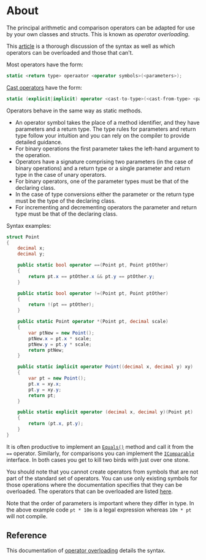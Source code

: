 # About

The principal arithmetic and comparison operators can be adapted for use by your own classes and structs. This is known as _operator overloading_.

This [article][operator-overloading] is a thorough discussion of the syntax as well as which operators can be overloaded and those that can't.

Most operators have the form:

```csharp
static <return type> operaator <operator symbols>(<parameters>);
```

[Cast operators][ud-conversion-operators] have the form:

```csharp
static (explicit|implicit) operator <cast-to-type>(<cast-from-type> <parameter name>);
```

Operators behave in the same way as static methods.

- An operator symbol takes the place of a method identifier, and they have parameters and a return type. The type rules for parameters and return type follow your intuition and you can rely on the compiler to provide detailed guidance.
- For binary operations the first parameter takes the left-hand argument to the operation.
- Operators have a signature comprising two parameters (in the case of binary operations) and a return type or a single parameter and return type in the case of unary operators.
- For binary operators, one of the parameter types must be that of the declaring class.
- In the case of type conversions either the parameter or the return type must be the type of the declaring class.
- For incrementing and decrementing operators the parameter and return type must be that of the declaring class.

Syntax examples:

```csharp
struct Point
{
    decimal x;
    decimal y;

    public static bool operator ==(Point pt, Point ptOther)
    {
        return pt.x == ptOther.x && pt.y == ptOther.y;
    }

    public static bool operator !=(Point pt, Point ptOther)
    {
        return !(pt == ptOther);
    }

    public static Point operator *(Point pt, decimal scale)
    {
        var ptNew = new Point();
        ptNew.x = pt.x * scale;
        ptNew.y = pt.y * scale;
        return ptNew;
    }

    public static implicit operator Point((decimal x, decimal y) xy)
    {
        var pt = new Point();
        pt.x = xy.x;
        pt.y = xy.y;
        return pt;
    }

    public static explicit operator (decimal x, decimal y)(Point pt)
    {
        return (pt.x, pt.y);
    }
}
```

It is often productive to implement an [`Equals()`][equals] method and call it from the `==` operator. Similarly, for comparisons you can implement the [`IComparable`][icomparable] interface. In both cases you get to kill two birds with just over one stone.

You should note that you cannot create operators from symbols that are not part of the standard set of operators. You can use only existing symbols for those operations where the documentation specifies that they can be overloaded. The operators that can be overloaded are listed [here][overloadable-operators].

Note that the order of parameters is important where they differ in type. In the above example code `pt * 10m` is a legal expression whereas `10m * pt` will not compile.

## Reference

This documentation of [operator overloading][operator-overloading] details the syntax.

[operator-overloading]: https://docs.microsoft.com/en-us/dotnet/csharp/language-reference/operators/operator-overloading
[ud-conversion-operators]: https://docs.microsoft.com/en-us/dotnet/csharp/language-reference/operators/user-defined-conversion-operators
[overloadable-operators]: https://docs.microsoft.com/en-us/dotnet/csharp/language-reference/operators/operator-overloading#overloadable-operators
[equals]: https://docs.microsoft.com/en-us/dotnet/api/system.object.equals
[icomparable]: https://docs.microsoft.com/en-us/dotnet/api/system.icomparable-1
